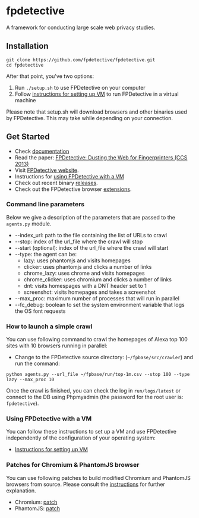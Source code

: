 fpdetective
===========

A framework for conducting large scale web privacy studies.

## Installation

```
git clone https://github.com/fpdetective/fpdetective.git
cd fpdetective
```
After that point, you've two options: 

1. Run `./setup.sh` to use FPDetective on your computer
2. Follow [instructions for setting up VM](https://github.com/fpdetective/fpdetective/blob/master/vm/README.md)
to run FPDetective in a virtual machine

Please note that setup.sh will download browsers and other binaries used by FPDetective. 
This may take while depending on your connection.

## Get Started
* Check [documentation](https://github.com/fpdetective/fpdetective/wiki)
* Read the paper: [FPDetective: Dusting the Web for Fingerprinters (CCS 2013)](https://www.cosic.esat.kuleuven.be/publications/article-2334.pdf)
* Visit [FPDetective website](https://www.cosic.esat.kuleuven.be/fpdetective/).
* Instructions for [using FPDetective with a VM](https://github.com/fpdetective/fpdetective/blob/master/vm/README.md)
* Check out recent binary [releases](https://github.com/fpdetective/phantomjs/releases).
* Check out the FPDetective browser [extensions](https://github.com/fpdetective/fpdetective/tree/master/src/extensions).

### Command line parameters
Below we give a description of the parameters that are passed to the `agents.py` module.
* --index_url: path to the file containing the list of URLs to crawl
* --stop: index of the url_file where the crawl will stop
* --start (optional): index of the url_file where the crawl will start
* --type: the agent can be:
   * lazy: uses phantomjs and visits homepages
   * clicker: uses phantomjs and clicks a number of links
   * chrome_lazy: uses chrome and visits homepages
   * chrome_clicker: uses chromium and clicks a number of links
   * dnt: visits homespages with a DNT header set to 1
   * screenshot: visits homepages and takes a screenshot
* --max_proc: maximum number of processes that will run in parallel
* --fc_debug: boolean to set the system environment variable that logs the OS font requests


### How to launch a simple crawl 
You can use following command to crawl the homepages of Alexa top 100 sites with 
10 browsers running in parallel:

* Change to the FPDetective source directory: (`~/fpbase/src/crawler`) and run the command:
```
python agents.py --url_file ~/fpbase/run/top-1m.csv --stop 100 --type lazy --max_proc 10
```

Once the crawl is finished, you can check the log in `run/logs/latest` or connect to the DB using Phpmyadmin (the password for the root user is: `fpdetective`).

### Using FPDetective with a VM
You can follow these instructions to set up a VM and use FPDetective independently of the configuration of your operating system:

* [Instructions for setting up VM](https://github.com/fpdetective/fpdetective/wiki/Instructions-for-setting-up-VM)

### Patches for Chromium & PhantomJS browser
You can use following patches to build modified Chromium and PhantomJS browsers from source. Please consult the [instructions](https://github.com/fpdetective/fpdetective/blob/master/patches/README.md) for further explanation.
 
* Chromium: [patch](https://github.com/fpdetective/fpdetective/blob/master/patches/chromium.patch)
* PhantomJS: [patch](https://github.com/fpdetective/fpdetective/blob/master/patches/phantomjs.patch)
